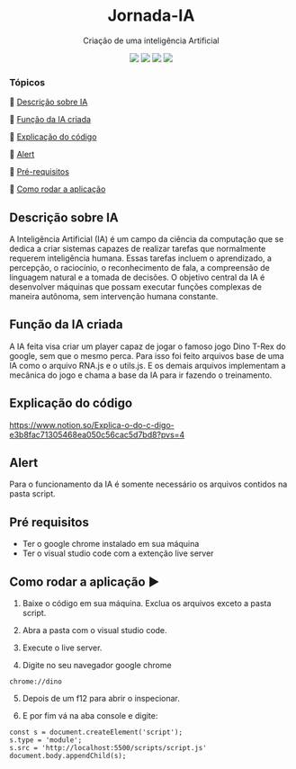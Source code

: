 <h1 align="center">Jornada-IA </h1>
<p align="center">
Criação de uma inteligência Artificial 
</p>
<p align="center" >
 <img src="https://img.shields.io/static/v1?label=JavaScript&message= _&color=blue&style=for-the-badge&logo=JavaScript"/>
 <img src="https://img.shields.io/static/v1?label=HTML&message= _&color=blue&style=for-the-badge&logo=HTML5"/>
 <img src="https://img.shields.io/static/v1?label=CSS&message= _&color=blue&style=for-the-badge&logo=CSS3"/>
<img src="http://img.shields.io/static/v1?label=STATUS&message=CONCLUIDO&color=RED&style=for-the-badge"/>
</p>

### Tópicos 

:small_blue_diamond: [Descrição sobre IA](#descrição-sobre-ia)

:small_blue_diamond: [Função da IA criada](#função-da-ia-criada)

:small_blue_diamond: [Explicação do código](#explicação-do-código)

:small_blue_diamond: [Alert](#alert)

:small_blue_diamond: [Pré-requisitos](#pré-requisitos)

:small_blue_diamond: [Como rodar a aplicação](#como-rodar-a-aplicação-arrow_forward)


## Descrição sobre IA

A Inteligência Artificial (IA) é um campo da ciência da computação que se dedica a criar sistemas capazes de realizar tarefas que normalmente requerem inteligência humana. Essas tarefas incluem o aprendizado, a percepção, o raciocínio, o reconhecimento de fala, a compreensão de linguagem natural e a tomada de decisões. O objetivo central da IA é desenvolver máquinas que possam executar funções complexas de maneira autônoma, sem intervenção humana constante.

## Função da IA criada

 A IA feita visa criar um player capaz de jogar o famoso jogo Dino T-Rex do google, sem que o mesmo perca. Para isso foi feito arquivos base de uma IA como o arquivo 
 RNA.js e o utils.js. E os demais arquivos implementam a mecânica do jogo e chama a base da IA para ir fazendo o treinamento.

 ## Explicação do código

https://www.notion.so/Explica-o-do-c-digo-e3b8fac71305468ea050c56cac5d7bd8?pvs=4
 

 ## Alert 

 Para o funcionamento da IA é somente necessário os arquivos contidos na pasta script. 
 
## Pré requisitos

* Ter o google chrome instalado em sua máquina
* Ter o visual studio code com a extenção live server

## Como rodar a aplicação :arrow_forward:

1. Baixe o código em sua máquina. Exclua os arquivos exceto a pasta script.

2. Abra a pasta com o visual studio code.

3. Execute  o live server.

4. Digite no seu navegador google chrome

```
chrome://dino
```

5. Depois de um f12 para abrir o inspecionar.

6. E por fim vá na aba console e digite: 
```
const s = document.createElement('script');
s.type = 'module';
s.src = 'http://localhost:5500/scripts/script.js'
document.body.appendChild(s);

```

